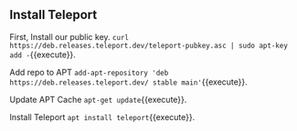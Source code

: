 

## Install Teleport

First, Install our public key.
`curl https://deb.releases.teleport.dev/teleport-pubkey.asc | sudo apt-key add -`{{execute}}.

Add repo to APT
`add-apt-repository 'deb https://deb.releases.teleport.dev/ stable main'`{{execute}}.

Update APT Cache
`apt-get update`{{execute}}.

Install Teleport
`apt install teleport`{{execute}}.
